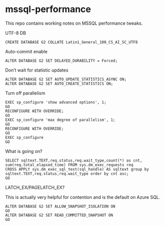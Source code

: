 # mssql-performance
This repo contains working notes on MSSQL performance tweaks.

UTF-8 DB
```
CREATE DATABASE G2 COLLATE Latin1_General_100_CS_AI_SC_UTF8
```

Auto-commit enable
```
ALTER DATABASE G2 SET DELAYED_DURABILITY = Forced;
```

Don’t wait for statistic updates
```
ALTER DATABASE G2 SET AUTO_UPDATE_STATISTICS_ASYNC ON;
ALTER DATABASE G2 SET AUTO_CREATE_STATISTICS ON;
```

Turn off parallelism
```
EXEC sp_configure 'show advanced options', 1;  
GO  
RECONFIGURE WITH OVERRIDE;  
GO  
EXEC sp_configure 'max degree of parallelism', 1;  
GO  
RECONFIGURE WITH OVERRIDE;  
GO
EXEC sp_configure
GO
```

What is going on?
```
SELECT sqltext.TEXT,req.status,req.wait_type,count(*) as cnt, sum(req.total_elapsed_time) FROM sys.dm_exec_requests req CROSS APPLY sys.dm_exec_sql_text(sql_handle) AS sqltext group by sqltext.TEXT,req.status,req.wait_type order by cnt asc;
GO
```

LATCH_EX/PAGELATCH_EX?

This is actually very helpful for contention and is the default on Azure SQL.
```
ALTER DATABASE G2 SET ALLOW_SNAPSHOT_ISOLATION ON
GO
ALTER DATABASE G2 SET READ_COMMITTED_SNAPSHOT ON
GO
```
